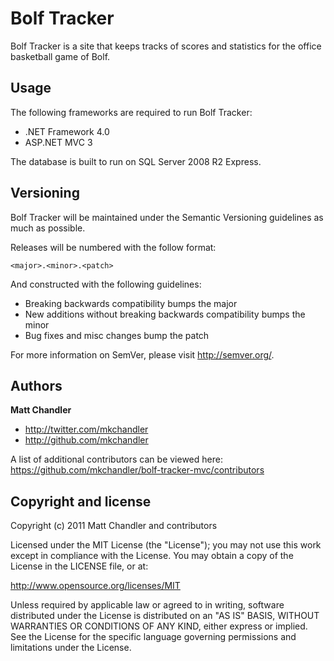 Bolf Tracker
============

Bolf Tracker is a site that keeps tracks of scores and statistics for the office basketball game of Bolf.


Usage
-----

The following frameworks are required to run Bolf Tracker:

* .NET Framework 4.0
* ASP.NET MVC 3

The database is built to run on SQL Server 2008 R2 Express.


Versioning
----------

Bolf Tracker will be maintained under the Semantic Versioning guidelines as much as possible.

Releases will be numbered with the follow format:

`<major>.<minor>.<patch>`

And constructed with the following guidelines:

* Breaking backwards compatibility bumps the major
* New additions without breaking backwards compatibility bumps the minor
* Bug fixes and misc changes bump the patch

For more information on SemVer, please visit http://semver.org/.

Authors
-------

**Matt Chandler**

+ http://twitter.com/mkchandler
+ http://github.com/mkchandler

A list of additional contributors can be viewed here: https://github.com/mkchandler/bolf-tracker-mvc/contributors

Copyright and license
---------------------

Copyright (c) 2011 Matt Chandler and contributors

Licensed under the MIT License (the "License"); you may not use this work except in compliance with the License. You may obtain a copy of the License in the LICENSE file, or at:

http://www.opensource.org/licenses/MIT

Unless required by applicable law or agreed to in writing, software distributed under the License is distributed on an "AS IS" BASIS, WITHOUT WARRANTIES OR CONDITIONS OF ANY KIND, either express or implied. See the License for the specific language governing permissions and limitations under the License.
